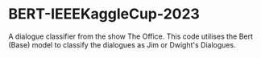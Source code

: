 # BERT-IEEEKaggleCup-2023
A dialogue classifier from the show The Office. This code utilises the Bert (Base) model to classify the dialogues as Jim or Dwight's Dialogues.
